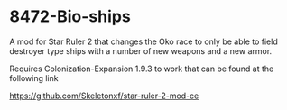 # 8472-Bio-ships


A mod for Star Ruler 2 that changes the Oko race to only be able to field destroyer type ships with a number of new weapons and a new armor. 

Requires Colonization-Expansion 1.9.3 to work that can be found at the following link

 https://github.com/Skeletonxf/star-ruler-2-mod-ce
